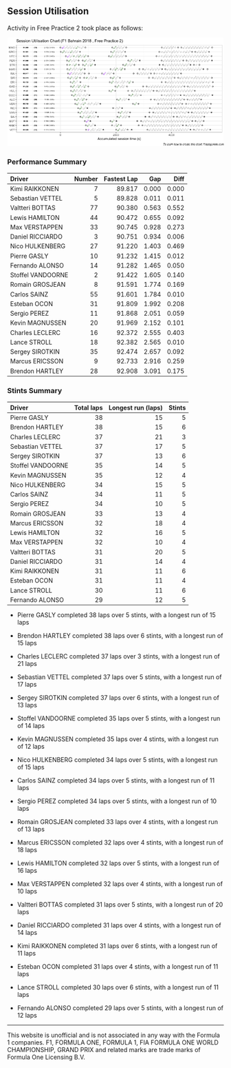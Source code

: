 ## Session Utilisation

Activity in Free Practice 2 took place as follows:

![](images/f1_2018_bah_P2-utilisation-1.png)<!-- -->

### Performance Summary

| Driver            | Number | Fastest Lap |   Gap |  Diff |
| :---------------- | -----: | ----------: | ----: | ----: |
| Kimi RAIKKONEN    |      7 |      89.817 | 0.000 | 0.000 |
| Sebastian VETTEL  |      5 |      89.828 | 0.011 | 0.011 |
| Valtteri BOTTAS   |     77 |      90.380 | 0.563 | 0.552 |
| Lewis HAMILTON    |     44 |      90.472 | 0.655 | 0.092 |
| Max VERSTAPPEN    |     33 |      90.745 | 0.928 | 0.273 |
| Daniel RICCIARDO  |      3 |      90.751 | 0.934 | 0.006 |
| Nico HULKENBERG   |     27 |      91.220 | 1.403 | 0.469 |
| Pierre GASLY      |     10 |      91.232 | 1.415 | 0.012 |
| Fernando ALONSO   |     14 |      91.282 | 1.465 | 0.050 |
| Stoffel VANDOORNE |      2 |      91.422 | 1.605 | 0.140 |
| Romain GROSJEAN   |      8 |      91.591 | 1.774 | 0.169 |
| Carlos SAINZ      |     55 |      91.601 | 1.784 | 0.010 |
| Esteban OCON      |     31 |      91.809 | 1.992 | 0.208 |
| Sergio PEREZ      |     11 |      91.868 | 2.051 | 0.059 |
| Kevin MAGNUSSEN   |     20 |      91.969 | 2.152 | 0.101 |
| Charles LECLERC   |     16 |      92.372 | 2.555 | 0.403 |
| Lance STROLL      |     18 |      92.382 | 2.565 | 0.010 |
| Sergey SIROTKIN   |     35 |      92.474 | 2.657 | 0.092 |
| Marcus ERICSSON   |      9 |      92.733 | 2.916 | 0.259 |
| Brendon HARTLEY   |     28 |      92.908 | 3.091 | 0.175 |

### Stints Summary

| Driver            | Total laps | Longest run (laps) | Stints |
| :---------------- | ---------: | -----------------: | -----: |
| Pierre GASLY      |         38 |                 15 |      5 |
| Brendon HARTLEY   |         38 |                 15 |      6 |
| Charles LECLERC   |         37 |                 21 |      3 |
| Sebastian VETTEL  |         37 |                 17 |      5 |
| Sergey SIROTKIN   |         37 |                 13 |      6 |
| Stoffel VANDOORNE |         35 |                 14 |      5 |
| Kevin MAGNUSSEN   |         35 |                 12 |      4 |
| Nico HULKENBERG   |         34 |                 15 |      5 |
| Carlos SAINZ      |         34 |                 11 |      5 |
| Sergio PEREZ      |         34 |                 10 |      5 |
| Romain GROSJEAN   |         33 |                 13 |      4 |
| Marcus ERICSSON   |         32 |                 18 |      4 |
| Lewis HAMILTON    |         32 |                 16 |      5 |
| Max VERSTAPPEN    |         32 |                 10 |      4 |
| Valtteri BOTTAS   |         31 |                 20 |      5 |
| Daniel RICCIARDO  |         31 |                 14 |      4 |
| Kimi RAIKKONEN    |         31 |                 11 |      6 |
| Esteban OCON      |         31 |                 11 |      4 |
| Lance STROLL      |         30 |                 11 |      6 |
| Fernando ALONSO   |         29 |                 12 |      5 |

  - Pierre GASLY completed 38 laps over 5 stints, with a longest run of
    15 laps

  - Brendon HARTLEY completed 38 laps over 6 stints, with a longest run
    of 15 laps

  - Charles LECLERC completed 37 laps over 3 stints, with a longest run
    of 21 laps

  - Sebastian VETTEL completed 37 laps over 5 stints, with a longest run
    of 17 laps

  - Sergey SIROTKIN completed 37 laps over 6 stints, with a longest run
    of 13 laps

  - Stoffel VANDOORNE completed 35 laps over 5 stints, with a longest
    run of 14 laps

  - Kevin MAGNUSSEN completed 35 laps over 4 stints, with a longest run
    of 12 laps

  - Nico HULKENBERG completed 34 laps over 5 stints, with a longest run
    of 15 laps

  - Carlos SAINZ completed 34 laps over 5 stints, with a longest run of
    11 laps

  - Sergio PEREZ completed 34 laps over 5 stints, with a longest run of
    10 laps

  - Romain GROSJEAN completed 33 laps over 4 stints, with a longest run
    of 13 laps

  - Marcus ERICSSON completed 32 laps over 4 stints, with a longest run
    of 18 laps

  - Lewis HAMILTON completed 32 laps over 5 stints, with a longest run
    of 16 laps

  - Max VERSTAPPEN completed 32 laps over 4 stints, with a longest run
    of 10 laps

  - Valtteri BOTTAS completed 31 laps over 5 stints, with a longest run
    of 20 laps

  - Daniel RICCIARDO completed 31 laps over 4 stints, with a longest run
    of 14 laps

  - Kimi RAIKKONEN completed 31 laps over 6 stints, with a longest run
    of 11 laps

  - Esteban OCON completed 31 laps over 4 stints, with a longest run of
    11 laps

  - Lance STROLL completed 30 laps over 6 stints, with a longest run of
    11 laps

  - Fernando ALONSO completed 29 laps over 5 stints, with a longest run
    of 12 laps


-----

This website is unofficial and is not associated in any way with the
Formula 1 companies. F1, FORMULA ONE, FORMULA 1, FIA FORMULA ONE WORLD
CHAMPIONSHIP, GRAND PRIX and related marks are trade marks of Formula
One Licensing B.V.